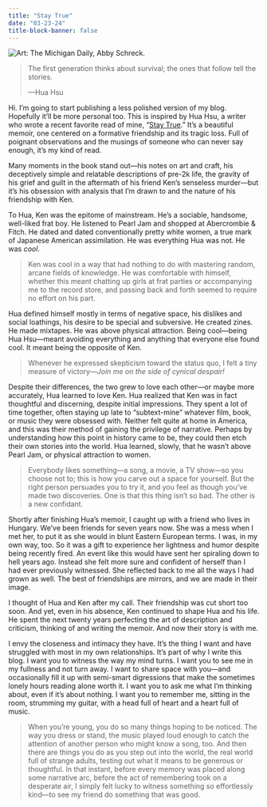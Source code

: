 ```yaml
---
title: "Stay True"
date: "03-23-24"
title-block-banner: false
---
```


![*Art: [The Michigan Daily, Abby Schreck.](https://www.michigandaily.com/arts/books/stay-true-has-transformed-how-i-view-my-brief-magical-college-years/)*](https://substackcdn.com/image/fetch/w_1456,c_limit,f_webp,q_auto:good,fl_progressive:steep/https%3A%2F%2Fsubstack-post-media.s3.amazonaws.com%2Fpublic%2Fimages%2F81f3e86c-0f52-47d2-a25b-8020f278e890_1200x800.jpeg)

> The first generation thinks about survival; the ones that follow tell the stories.
>
> —Hua Hsu

Hi. I’m going to start publishing a less polished version of my blog. Hopefully it’ll be more personal too. This is inspired by Hua Hsu, a writer who wrote a recent favorite read of mine, “[Stay True](https://www.nytimes.com/2022/09/25/books/review/stay-true-hua-hsu.html).” It’s a beautiful memoir, one centered on a formative friendship and its tragic loss. Full of poignant observations and the musings of someone who can never say enough, it’s my kind of read.

Many moments in the book stand out—his notes on art and craft, his deceptively simple and relatable descriptions of pre-2k life, the gravity of his grief and guilt in the aftermath of his friend Ken’s senseless murder—but it’s his obsession with analysis that I’m drawn to and the nature of his friendship with Ken.

To Hua, Ken was the epitome of mainstream. He’s a sociable, handsome, well-liked frat boy. He listened to Pearl Jam and shopped at Abercrombie & Fitch. He dated and dated conventionally pretty white women, a true mark of Japanese American assimilation. He was everything Hua was not. He was *cool*.

> Ken was cool in a way that had nothing to do with mastering random, arcane fields of knowledge. He was comfortable with himself, whether this meant chatting up girls at frat parties or accompanying me to the record store, and passing back and forth seemed to require no effort on his part.

Hua defined himself mostly in terms of negative space, his dislikes and social loathings, his desire to be special and subversive. He created zines. He made mixtapes. He was above physical attraction. Being cool—being Hua Hsu—meant avoiding everything and anything that everyone else found cool. It meant being the opposite of Ken.

> Whenever he expressed skepticism toward the status quo, I felt a tiny measure of victory—*Join me on the side of cynical despair!*

Despite their differences, the two grew to love each other—or maybe more accurately, Hua learned to love Ken. Hua realized that Ken was in fact thoughtful and discerning, despite initial impressions. They spent a lot of time together, often staying up late to “subtext-mine” whatever film, book, or music they were obsessed with. Neither felt quite at home in America, and this was their method of gaining the privilege of narrative. Perhaps by understanding how this point in history came to be, they could then etch their own stories into the world. Hua learned, slowly, that he wasn’t above Pearl Jam, or physical attraction to women.

> Everybody likes something—a song, a movie, a TV show—so you choose not to; this is how you carve out a space for yourself. But the right person persuades you to try it, and you feel as though you’ve made two discoveries. One is that this thing isn’t so bad. The other is a new confidant.

Shortly after finishing Hua’s memoir, I caught up with a friend who lives in Hungary. We’ve been friends for seven years now. She was a mess when I met her, to put it as she would in blunt Eastern European terms. I was, in my own way, too. So it was a gift to experience her lightness and humor despite being recently fired. An event like this would have sent her spiraling down to hell years ago. Instead she felt more sure and confident of herself than I had ever previously witnessed. She reflected back to me all the ways I had grown as well. The best of friendships are mirrors, and we are made in their image.

I thought of Hua and Ken after my call. Their friendship was cut short too soon. And yet, even in his absence, Ken continued to shape Hua and his life. He spent the next twenty years perfecting the art of description and criticism, thinking of and writing the memoir. And now their story is with me.

I envy the closeness and intimacy they have. It’s the thing I want and have struggled with most in my own relationships. It’s part of why I write this blog. I want you to witness the way my mind turns. I want you to see me in my fullness and not turn away. I want to share space with you—and occasionally fill it up with semi-smart digressions that make the sometimes lonely hours reading alone worth it. I want you to ask me what I’m thinking about, even if it’s about nothing. I want you to remember me, sitting in the room, strumming my guitar, with a head full of heart and a heart full of music.

> When you’re young, you do so many things hoping to be noticed. The way you dress or stand, the music played loud enough to catch the attention of another person who might know a song, too. And then there are things you do as you step out into the world, the real world full of strange adults, testing out what it means to be generous or thoughtful. In that instant, before every memory was placed along some narrative arc, before the act of remembering took on a desperate air, I simply felt lucky to witness something so effortlessly kind—to see my friend do something that was good.
